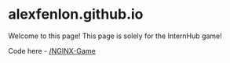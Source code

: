# alexfenlon.github.io

Welcome to this page! This page is solely for the InternHub game! 

Code here - [/NGINX-Game](https://github.com/spencerugbo/NGINX-Game)
